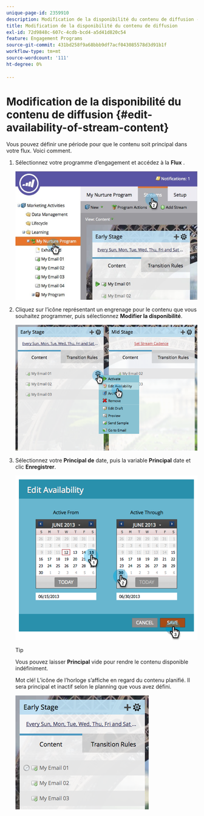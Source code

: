 ```yaml
---
unique-page-id: 2359910
description: Modification de la disponibilité du contenu de diffusion - Documents Marketo - Documentation du produit
title: Modification de la disponibilité du contenu de diffusion
exl-id: 72d9848c-607c-4cdb-bcd4-a5d41d820c54
feature: Engagement Programs
source-git-commit: 431bd258f9a68bbb9df7acf043085578d3d91b1f
workflow-type: tm+mt
source-wordcount: '111'
ht-degree: 0%

---
```


# Modification de la disponibilité du contenu de diffusion {#edit-availability-of-stream-content}

Vous pouvez définir une période pour que le contenu soit principal dans votre flux. Voici comment.

1. Sélectionnez votre programme d’engagement et accédez à la **Flux** .

   ![](assets/cloneasteam-2.jpg)

1. Cliquez sur l’icône représentant un engrenage pour le contenu que vous souhaitez programmer, puis sélectionnez **Modifier la disponibilité**.

   ![](assets/image2014-9-15-17-3a35-3a56.png)

1. Sélectionnez votre **Principal de** date, puis la variable **Principal** date et clic **Enregistrer**.

   ![](assets/image2014-9-15-17-3a36-3a0.png)

   >[!TIP]
   >
   >Vous pouvez laisser **Principal** vide pour rendre le contenu disponible indéfiniment.

   Mot clé! L’icône de l’horloge s’affiche en regard du contenu planifié. Il sera principal et inactif selon le planning que vous avez défini.

   ![](assets/image2014-9-15-17-3a36-3a4.png)
